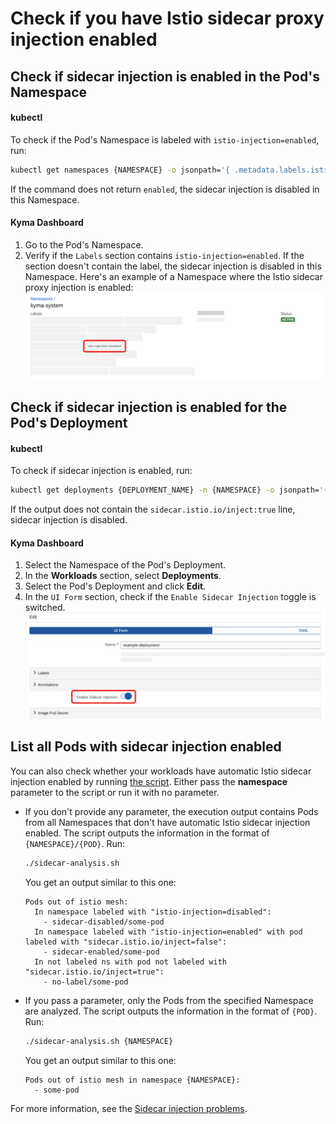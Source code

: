 # Check if you have Istio sidecar proxy injection enabled

## Check if sidecar injection is enabled in the Pod's Namespace

<!-- tabs:start -->

#### **kubectl**
To check if the Pod's Namespace is labeled with `istio-injection=enabled`, run:

  ```bash
  kubectl get namespaces {NAMESPACE} -o jsonpath='{ .metadata.labels.istio-injection }'
  ```
If the command does not return `enabled`, the sidecar injection is disabled in this Namespace.

#### **Kyma Dashboard**

1. Go to the Pod's Namespace.
2. Verify if the `Labels` section contains `istio-injection=enabled`. If the section doesn't contain the label, the sidecar injection is disabled in this Namespace.
   Here's an example of a Namespace where the Istio sidecar proxy injection is enabled:
   ![Namespace with enabled istio sidecar injection](../../assets/namespace-with-enabled-istio-sidecar.svg)

<!-- tabs:end -->

## Check if sidecar injection is enabled for the Pod's Deployment

<!-- tabs:start -->

#### **kubectl**

To check if sidecar injection is enabled, run:

  ```bash
  kubectl get deployments {DEPLOYMENT_NAME} -n {NAMESPACE} -o jsonpath='{ .spec.template.metadata.labels }'
  ```
If the output does not contain the `sidecar.istio.io/inject:true` line, sidecar injection is disabled.

#### **Kyma Dashboard**

1. Select the Namespace of the Pod's Deployment.
2. In the **Workloads** section, select **Deployments**.
3. Select the Pod's Deployment and click **Edit**.
4. In the `UI Form` section, check if the `Enable Sidecar Injection` toggle is switched.
    ![Check the Enable Istio sidecar toggle](../../assets/sidecar-injection-toggle-deployment.svg)

<!-- tabs:end -->


## List all Pods with sidecar injection enabled

You can also check whether your workloads have automatic Istio sidecar injection enabled by running [the script](../../assets/sidecar-analysis.sh). Either pass the **namespace** parameter to the script or run it with no parameter.

* If you don't provide any parameter, the execution output contains Pods from all Namespaces that don't have automatic Istio sidecar injection enabled. The script outputs the information in the format of `{NAMESPACE}/{POD}`. Run:

    ```bash
    ./sidecar-analysis.sh
    ```

  You get an output similar to this one:

    ```
    Pods out of istio mesh:
      In namespace labeled with "istio-injection=disabled":
        - sidecar-disabled/some-pod
      In namespace labeled with "istio-injection=enabled" with pod labeled with "sidecar.istio.io/inject=false":
        - sidecar-enabled/some-pod
      In not labeled ns with pod not labeled with "sidecar.istio.io/inject=true":
        - no-label/some-pod
    ```

*  If you pass a parameter, only the Pods from the specified Namespace are analyzed. The script outputs the information in the format of `{POD}`. Run:

    ```bash
    ./sidecar-analysis.sh {NAMESPACE}
    ```
    You get an output similar to this one:

    ```
    Pods out of istio mesh in namespace {NAMESPACE}:
      - some-pod
    ```

For more information, see the [Sidecar injection problems](https://istio.io/docs/ops/common-problems/injection/).